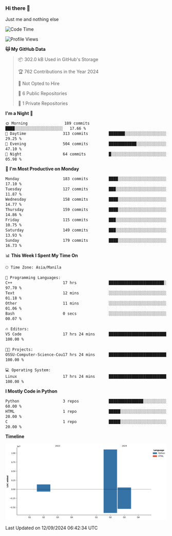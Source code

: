 ### Hi there 👋

Just me and nothing else


<!--START_SECTION:waka-->
![Code Time](http://img.shields.io/badge/Code%20Time-664%20hrs%2018%20mins-blue)

![Profile Views](http://img.shields.io/badge/Profile%20Views-34-blue)

**🐱 My GitHub Data** 

> 📦 302.0 kB Used in GitHub's Storage 
 > 
> 🏆 762 Contributions in the Year 2024
 > 
> 🚫 Not Opted to Hire
 > 
> 📜 6 Public Repositories 
 > 
> 🔑 1 Private Repositories 
 > 
**I'm a Night 🦉** 

```text
🌞 Morning                189 commits         ████░░░░░░░░░░░░░░░░░░░░░   17.66 % 
🌆 Daytime                313 commits         ███████░░░░░░░░░░░░░░░░░░   29.25 % 
🌃 Evening                504 commits         ████████████░░░░░░░░░░░░░   47.10 % 
🌙 Night                  64 commits          █░░░░░░░░░░░░░░░░░░░░░░░░   05.98 % 
```
📅 **I'm Most Productive on Monday** 

```text
Monday                   183 commits         ████░░░░░░░░░░░░░░░░░░░░░   17.10 % 
Tuesday                  127 commits         ███░░░░░░░░░░░░░░░░░░░░░░   11.87 % 
Wednesday                158 commits         ████░░░░░░░░░░░░░░░░░░░░░   14.77 % 
Thursday                 159 commits         ████░░░░░░░░░░░░░░░░░░░░░   14.86 % 
Friday                   115 commits         ███░░░░░░░░░░░░░░░░░░░░░░   10.75 % 
Saturday                 149 commits         ███░░░░░░░░░░░░░░░░░░░░░░   13.93 % 
Sunday                   179 commits         ████░░░░░░░░░░░░░░░░░░░░░   16.73 % 
```


📊 **This Week I Spent My Time On** 

```text
🕑︎ Time Zone: Asia/Manila

💬 Programming Languages: 
C++                      17 hrs              ████████████████████████░   97.70 % 
Text                     12 mins             ░░░░░░░░░░░░░░░░░░░░░░░░░   01.18 % 
Other                    11 mins             ░░░░░░░░░░░░░░░░░░░░░░░░░   01.06 % 
Bash                     0 secs              ░░░░░░░░░░░░░░░░░░░░░░░░░   00.07 % 

🔥 Editors: 
VS Code                  17 hrs 24 mins      █████████████████████████   100.00 % 

🐱‍💻 Projects: 
OSSU-Computer-Science-Cou17 hrs 24 mins      █████████████████████████   100.00 % 

💻 Operating System: 
Linux                    17 hrs 24 mins      █████████████████████████   100.00 % 
```

**I Mostly Code in Python** 

```text
Python                   3 repos             ███████████████░░░░░░░░░░   60.00 % 
HTML                     1 repo              █████░░░░░░░░░░░░░░░░░░░░   20.00 % 
C                        1 repo              █████░░░░░░░░░░░░░░░░░░░░   20.00 % 
```



**Timeline**

![Lines of Code chart](https://raw.githubusercontent.com/brutist/brutist/main/assets/bar_graph.png)


 Last Updated on 12/09/2024 06:42:34 UTC
<!--END_SECTION:waka-->
